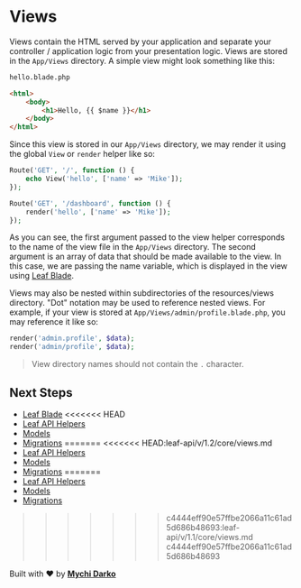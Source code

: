 # Views

Views contain the HTML served by your application and separate your controller / application logic from your presentation logic. Views are stored in the `App/Views` directory. A simple view might look something like this:

```html
hello.blade.php

<html>
    <body>
        <h1>Hello, {{ $name }}</h1>
    </body>
</html>
```

Since this view is stored in our `App/Views` directory, we may render it using the global `View` or `render` helper like so:

```php
Route('GET', '/', function () {
    echo View('hello', ['name' => 'Mike']);
});

Route('GET', '/dashboard', function () {
    render('hello', ['name' => 'Mike']);
});
```

As you can see, the first argument passed to the view helper corresponds to the name of the view file in the `App/Views` directory. The second argument is an array of data that should be made available to the view. In this case, we are passing the name variable, which is displayed in the view using [Leaf Blade](2.1/views/blade).

Views may also be nested within subdirectories of the resources/views directory. "Dot" notation may be used to reference nested views. For example, if your view is stored at `App/Views/admin/profile.blade.php`, you may reference it like so:

```php
render('admin.profile', $data);
render('admin/profile', $data);
```

> View directory names should not contain the `.` character.

## Next Steps

- [Leaf Blade](/2.1/views/blade)
<<<<<<< HEAD
- [Leaf API Helpers](/leaf-api/v1.1/utils/functions)
- [Models](/leaf-api/v1.1/core/models)
- [Migrations](/leaf-api/v1.1/core/migrations)
=======
<<<<<<< HEAD:leaf-api/v/1.2/core/views.md
- [Leaf API Helpers](/leaf-api/v1.2/utils/functions)
- [Models](/leaf-api/v1.2/core/models)
- [Migrations](/leaf-api/v1.2/core/migrations)
=======
- [Leaf API Helpers](/leaf-api/v/1.1/utils/functions)
- [Models](/leaf-api/v/1.1/core/models)
- [Migrations](/leaf-api/v/1.1/core/migrations)
>>>>>>> c4444eff90e57ffbe2066a11c61ad5d686b48693:leaf-api/v/1.1/core/views.md
>>>>>>> c4444eff90e57ffbe2066a11c61ad5d686b48693

Built with ❤ by [**Mychi Darko**](//mychi.netlify.app)
